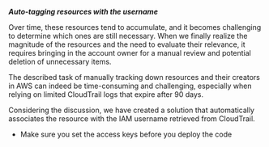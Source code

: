 ***Auto-tagging resources with the username***

Over time, these resources tend to accumulate, and it becomes challenging to determine which ones are still necessary. When we finally realize the magnitude of the resources and the need to evaluate their relevance, it requires bringing in the account owner for a manual review and potential deletion of unnecessary items.

The described task of manually tracking down resources and their creators in AWS can indeed be time-consuming and challenging, especially when relying on limited CloudTrail logs that expire after 90 days.

Considering the discussion, we have created a solution that automatically associates the resource with the IAM username retrieved from CloudTrail.

- Make sure you set the access keys before you deploy the code
